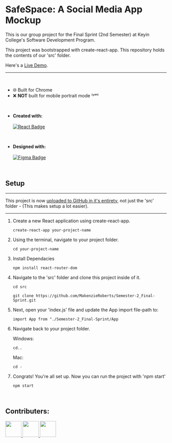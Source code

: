 # SafeSpace: A Social Media App Mockup

This is our group project for the Final Sprint (2nd Semester) at Keyin College's Software Development Program. 

This project was bootstrapped with create-react-app. This repository holds the contents of our 'src' folder.

Here's a [Live Demo](https://0lwyob.csb.app/).


<hr/>

<br/>

 - 🌐 Built for Chrome
 - ❌ **NOT** built for mobile portrait mode ⁽ʸᵉᵗ⁾
 
<br/>

 - **Created with:** <br/><br/>
<a href="#"><img src="https://img.shields.io/badge/React-20232A?style=for-the-badge&amp;logo=react&amp;logoColor=61DAFB" style="max-width: 100%;" alt="React Badge"></a>

<br/>

- **Designed with:** <br/><br/>
<a href="https://www.figma.com/file/fZ6fME9WaTC5DzcI5xpQVx/Final_Sprint_Social_App?node-id=0%3A1"><img src="https://camo.githubusercontent.com/4a1038affbb2653ec140936555b3714ddc322526be8567b489e8423a795dea18/68747470733a2f2f696d672e736869656c64732e696f2f62616467652f4669676d612d4632344531453f7374796c653d666f722d7468652d6261646765266c6f676f3d6669676d61266c6f676f436f6c6f723d7768697465" alt="Figma Badge" data-canonical-src="https://img.shields.io/badge/Figma-F24E1E?style=for-the-badge&amp;logo=figma&amp;logoColor=white" style="max-width: 100%;"></a>

<br/>


## Setup

<hr/>

This project is now [uploaded to GitHub in it's entirety](https://github.com/MakenzieRoberts/SafeSpace_React_App), not just the 'src' folder - (This makes setup a lot easier).

<hr/>

 1. Create a new React application using create-react-app. 
 
	```
	create-react-app your-project-name
	```
 
 2. Using the terminal, navigate to your project folder.
 
	```
	cd your-project-name
	```
	
 3. Install Dependacies
 
	```
	npm install react-router-dom
	```

 4. Navigate to the 'src' folder and clone this project inside of it.
	 
	 ```
	cd src
	```
	
	```
	git clone https://github.com/MakenzieRoberts/Semester-2_Final-Sprint.git
	```
	
 5. Next, open your 'index.js' file and update the App import file-path to:
 
	 ```
	 import App from "./Semester-2_Final-Sprint/App
	 ```
	 
6. Navigate back to your project folder.
 
	Windows:
	```
	cd..
	```
	
	Mac:
	
	```
	cd -
	```
7. Congrats! You're all set up. Now you can run the project with 'npm start'

	```
	npm start
	```
<br/>




## Contributers:

<a href="https://github.com/MakenzieRoberts">
  <img height="50px" src="https://avatars.githubusercontent.com/u/100213075?v=4">
</a>
<a href="https://github.com/kbalsom">
  <img height="50px" src="https://avatars.githubusercontent.com/u/100210446?v=4">
</a>
<a href="https://github.com/DeToxFox">
  <img height="50px" src="https://avatars.githubusercontent.com/u/95373983?v=4">
</a>
